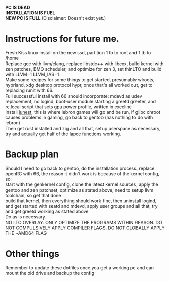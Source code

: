 **PC IS DEAD**\
**INSTALLATION IS FUEL**\
**NEW PC IS FULL** (Disclaimer: Doesn't exist yet.)

# Instructions for future me.

Fresh Kiss linux install on the new ssd, partition 1 tb to root and 1 tb to /home\
Replace gcc with llvm/clang, replace libstdc++ with libcxx, build kernel with zen patches, BMQ scheduler, and optimize for zen 3, set thinLTO and build with LLVM=1 LLVM_IAS=1\
Make some recipes for some things to get started, presumably wlroots, hyprland, xdg desktop protocol hypr, once that's all worked out, get to replacing runit with 66.\
Full successful install with 66 should incorporate: mdevd as udev replacement, no logind, boot-user module starting a greetd greeter, and rc.local script that sets gpu power profile, written in execline\
Install [junest](https://github.com/fsquillace/junest), this is where lebron games will go and be run, if glibc chroot causes problems in gaming, go back to gentoo (has nothing to do with lebron)\
Then get rust installed and zig and all that, setup userspace as necessary, try and actually get half of the lapce functions working.

# Backup plan
Should I need to go back to gentoo, do the installation process, replace openRC with 66, the reason it didn't work is because of the kernel config, so:\
start with the genkernel config, clone the latest kernel sources, apply the gentoo and zen patchset, optimize as stated above, need to setup llvm toolchain, so get that done\
build that kernel, then everything should work fine, then uninstall logind, and get started with seatd and mdevd, apply user groups and all that, try and get greetd working as stated above\
Do as is necessary.\
NO LTO OVERLAY. ONLY OPTIMIZE THE PROGRAMS WITHIN REASON. DO NOT COMPULSIVELY APPLY COMPILER FLAGS. DO NOT GLOBALLY APPLY THE ~AMD64 FLAG

# Other things
Remember to update these dotfiles once you get a working pc and can mount the old drive and backup the config
